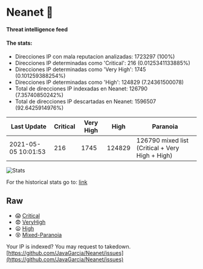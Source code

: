 # Neanet :hocho:
#### Threat intelligence feed
#### The stats:

- Direcciones IP con mala reputacion analizadas: 1723297 (100%)
- Direcciones IP determinadas como 'Critical':  216 (0.0125341133885%)
- Direcciones IP determinadas como 'Very High':  1745 (0.101259388254%)
- Direcciones IP determinadas como 'High':  124829 (7.24361500078)
- Total de direcciones IP indexadas en Neanet:  126790 (7.35740850242%)
- Total de direcciones IP descartadas en Neanet:  1596507 (92.6425914976%)

| Last Update | Critical | Very High | High | Paranoia |
| --- | --- | --- | --- | --- |
| 2021-05-05 10:01:53 | 216 | 1745 | 124829 | 126790 mixed list (Critical + Very High + High)|

![Stats](https://docs.google.com/spreadsheets/d/e/2PACX-1vSnaNMIXVabIpDJjufMlzH7poXnshF3mgd8Is1g9ytUEzVsP5my4Trn8f-xkoLLQ38xpL3HtmUexLo6/pubchart?oid=501124687&format=image)

For the historical stats go to: [link](/stats.csv)
## Raw
- :scream: [Critical](https://raw.githubusercontent.com/JavaGarcia/Neanet/master/blacklists/neanet_critical.txt)
- :fearful: [VeryHigh](https://raw.githubusercontent.com/JavaGarcia/Neanet/master/blacklists/neanet_veryHigh.txtt)
- :frowning: [High](https://raw.githubusercontent.com/JavaGarcia/Neanet/master/blacklists/neanet_high.txt)
- :dizzy_face: [Mixed-Paranoia](https://raw.githubusercontent.com/JavaGarcia/Neanet/master/blacklists/neanet_all.txt)


Your IP is indexed? You may request to takedown. [https://github.com/JavaGarcia/Neanet/issues](https://github.com/JavaGarcia/Neanet/issues)































































































































































































































































































































































































































































































































































































































































































































































































































































































































































































































































































































































































































































































































































































































































































































































































































































































































































































































































































































































































































































































































































































































































































































































































































































































































































































































































































































































































































































































































































































































































































































































































































































































































































































































































































































































































































































































































































































































































































































































































































































































































































































































































































































































































































































































































































































































































































































































































































































































































































































































































































































































































































































































































































































































































































































































































































































































































































































































































































































































































































































































































































































































































































































